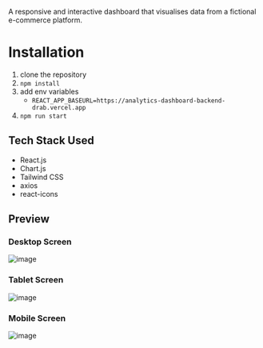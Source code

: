 A responsive and interactive dashboard that visualises data from a fictional e-commerce
platform.

# Installation
 1. clone the repository
 2. `npm install`
 3. add env variables
    - `REACT_APP_BASEURL=https://analytics-dashboard-backend-drab.vercel.app`
 4. `npm run start`

## Tech Stack Used

- React.js
- Chart.js
- Tailwind CSS
- axios
- react-icons

## Preview

### Desktop Screen
![image](https://github.com/Varun8177/Analytics-Dashboard/assets/112754116/5affa5b2-d5fa-4177-888e-ca61cb2ab1fd)

### Tablet Screen
![image](https://github.com/Varun8177/Analytics-Dashboard/assets/112754116/35ae6737-e4da-4d39-a3a8-04cfe6d105ed)

### Mobile Screen
![image](https://github.com/Varun8177/Analytics-Dashboard/assets/112754116/332fb8f2-6f00-41e9-a0bd-6acf63eeee74)



